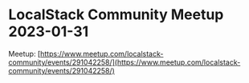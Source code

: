 # LocalStack Community Meetup 2023-01-31

Meetup: [https://www.meetup.com/localstack-community/events/291042258/](https://www.meetup.com/localstack-community/events/291042258/)
